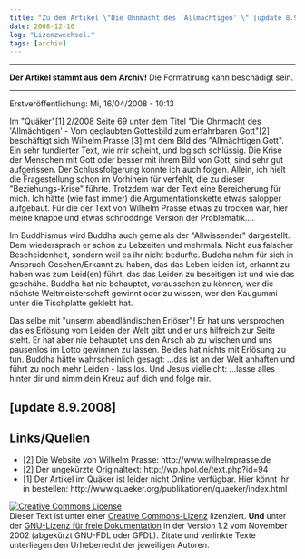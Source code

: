 ```yaml
---
title: "Zu dem Artikel \"Die Ohnmacht des 'Allmächtigen' \" [update 8.9.2008]"
date: 2008-12-16
log: "Lizenzwechsel."
tags: [archiv]
---
```

<hr><b>Der Artikel stammt aus dem Archiv!</b> Die Formatirung kann beschädigt sein.<hr>
Erstveröffentlichung: Mi, 16/04/2008 - 10:13 
<p>
Im "Quäker"[1] 2/2008 Seite 69 unter dem Titel "Die Ohnmacht des 'Allmächtigen' - Vom geglaubten Gottesbild zum erfahrbaren Gott"[2] beschäftigt sich Wilhelm Prasse [3] mit dem Bild des "Allmächtigen Gott". Ein sehr fundierter Text, wie mir scheint, und logisch schlüssig. Die Krise der Menschen mit Gott oder besser mit ihrem Bild von Gott, sind sehr gut aufgerissen.
<!--break-->
Der Schlussfolgerung konnte ich auch folgen. Allein, ich hielt die Fragestellung schon im Vorhinein für verfehlt, die zu dieser "Beziehungs-Krise" führte. Trotzdem war der Text eine Bereicherung für mich. Ich hätte (wie fast immer) die Argumentationskette etwas salopper aufgebaut. Für die der Text von Wilhelm Prasse etwas zu trocken war, hier meine knappe und etwas schnoddrige Version der Problematik....
</p> 

<p>
Im Buddhismus wird Buddha auch gerne als der "Allwissender" dargestellt. Dem wiedersprach er schon zu Lebzeiten und mehrmals. Nicht aus falscher Bescheidenheit, sondern weil es ihr nicht bedurfte. Buddha nahm für sich in Anspruch Gesehen/Erkannt zu haben, das das Leben leiden ist, erkannt zu haben was zum Leid(en) führt, das das Leiden zu beseitigen ist und wie das geschähe. Buddha hat nie behauptet, voraussehen zu können, wer die nächste Weltmeisterschaft gewinnt oder zu wissen, wer den Kaugummi unter die Tischplatte geklebt hat.  
</p>

<p>
Das selbe mit "unserm abendländischen Erlöser"! Er hat uns versprochen das es Erlösung vom Leiden der Welt gibt und er uns hilfreich zur Seite steht. Er hat aber nie behauptet uns den Arsch ab zu wischen und uns pausenlos im Lotto gewinnen zu lassen. Beides hat nichts mit Erlösung zu tun. Buddha hätte wahrscheinlich gesagt: ...das ist an der Welt anhaften und führt zu noch mehr Leiden - lass los. Und Jesus vielleicht: ...lasse alles hinter dir und nimm dein Kreuz auf dich und folge mir. 
</p>

 <h2>[update 8.9.2008]</h2>
 <h2>Links/Quellen</h2>
<ul>
<li>[2] Die Website von Wilhelm Prasse: http://www.wilhelmprasse.de</li>
<li>[2] Der ungekürzte Originaltext: http://wp.hpol.de/text.php?id=94</li>
<li>[1] Der Artikel im Quäker ist leider nicht Online verfügbar. Hier könnt ihr in bestellen: 
http://www.quaeker.org/publikationen/quaeker/index.html</li>
</ul>

<a rel="license" href="http://creativecommons.org/licenses/by-sa/3.0/de/"><img alt="Creative Commons License" style="border-width:0" src="http://i.creativecommons.org/l/by-sa/3.0/de/88x31.png" /></a><br />Dieser <span xmlns:dc="http://purl.org/dc/elements/1.1/" href="http://purl.org/dc/dcmitype/Text" rel="dc:type">Text</span> ist unter einer <a rel="license" href="http://creativecommons.org/licenses/by-sa/3.0/de/">Creative Commons-Lizenz</a> lizenziert. <b>Und</b> unter der <a href="http://de.wikipedia.org/wiki/GFDL">GNU-Lizenz für freie Dokumentation</a> in der Version 1.2 vom November 2002 (abgekürzt GNU-FDL oder GFDL). Zitate und verlinkte Texte unterliegen den Urheberrecht der jeweiligen Autoren.
